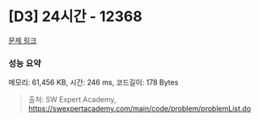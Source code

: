 # [D3] 24시간 - 12368 

[문제 링크](https://swexpertacademy.com/main/code/problem/problemDetail.do?contestProbId=AXsEBlLqedsDFARX) 

### 성능 요약

메모리: 61,456 KB, 시간: 246 ms, 코드길이: 178 Bytes



> 출처: SW Expert Academy, https://swexpertacademy.com/main/code/problem/problemList.do